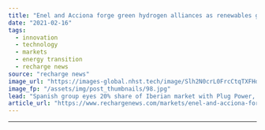 ```yaml
---
title: "Enel and Acciona forge green hydrogen alliances as renewables giants position for boom"
date: "2021-02-16"
tags: 
  - innovation
  - technology
  - markets
  - energy transition
  - recharge news
source: "recharge news"
image_url: "https://images-global.nhst.tech/image/Slh2N0crL0FrcCtqTXFHdThyRUdKZ2JBUEdCdmh4b1l5dlU4cDZKYmRxYz0=/nhst/binary/b88f2903d2a6eb6159abd1a16be909f7"
image_fp: "/assets/img/post_thumbnails/98.jpg"
lead: "Spanish group eyes 20% share of Iberian market with Plug Power, while Italian pacesetter links with petrochemicals firm"
article_url: "https://www.rechargenews.com/markets/enel-and-acciona-forge-green-hydrogen-alliances-as-renewables-giants-position-for-boom/2-1-964057"
---
```


---
